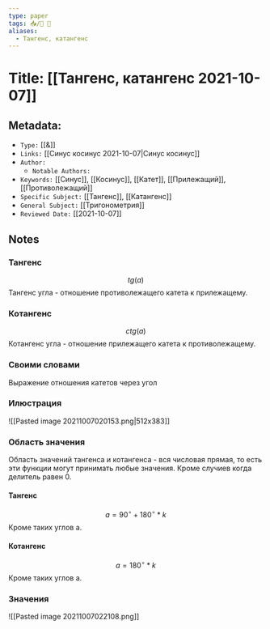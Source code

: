 ```yaml
---
type: paper
tags: 📥️/📜️ 🔢
aliases:
  - Тангенс, катангенс
---
```




# Title: **[[Тангенс, катангенс 2021-10-07]]**


## Metadata:

- `Type:` [[&]]
- `Links:` [[Синус косинус 2021-10-07|Синус косинус]]
- `Author:` 
	- `Notable Authors:` 
- `Keywords:` [[Синус]], [[Косинус]], [[Катет]], [[Прилежащий]], [[Противолежащий]]
- `Specific Subject:` [[Тангенс]], [[Катангенс]]
- `General Subject:` [[Тригонометрия]]
- `Reviewed Date:` [[2021-10-07]]


## Notes

### Тангенс  
$$tg(a)$$ 
Тангенс угла - отношение противолежащего катета к прилежащему.

### Котангенс
$$ctg(a)$$ 
Котангенс угла - отношение прилежащего катета к противолежащему.  

### Своими словами
Выражение отношения катетов через угол

### Илюстрация
![[Pasted image 20211007020153.png|512x383]]

### Область значения
Область значений тангенса и котангенса - вся числовая прямая, то есть эти функции могут принимать любые значения. Кроме случиев когда делитель равен 0. 
#### Тангенс
$$a = 90^\circ + 180^\circ * k$$
Кроме таких углов a.

#### Котангенс
$$a = 180^\circ * k$$
Кроме таких углов a.

### Значения
![[Pasted image 20211007022108.png]]
